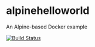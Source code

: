 # alpinehelloworld
An Alpine-based Docker example

[![Build Status](http://194.99.23.143:8080/job/1-test_artefact/badge/icon)](http://194.99.23.143:8080/job/1-test_artefact/) 
